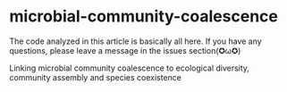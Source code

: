 # microbial-community-coalescence
The code analyzed in this article is basically all here.
If you have any questions, please leave a message in the issues section(✪ω✪)

Linking microbial community coalescence to ecological diversity, community assembly and species coexistence
